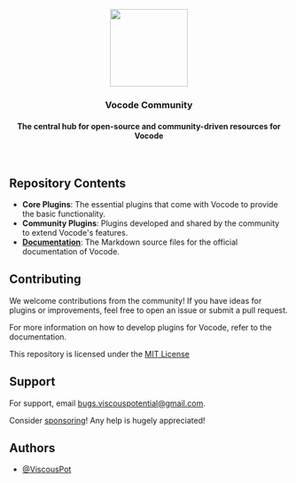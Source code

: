 <div align="center">

  <img src="https://github.com/user-attachments/assets/5c14dd68-cd69-4b78-8968-13b2b7d4aa8a" width="140" />

  <h3>Vocode Community</h3>
  <h4>The central hub for open-source and community-driven resources for Vocode</h4>
  <br />

</div>

## Repository Contents
- **Core Plugins**: The essential plugins that come with Vocode to provide the basic functionality.
- **Community Plugins**: Plugins developed and shared by the community to extend Vocode's features.
- **[Documentation](https://vocode-docs.viscouspotenti.al/)**: The Markdown source files for the official documentation of Vocode. 

## Contributing

We welcome contributions from the community! If you have ideas for plugins or improvements, feel free to open an issue or submit a pull request.

For more information on how to develop plugins for Vocode, refer to the documentation.

This repository is licensed under the [MIT License](LICENSE,md)

## Support

For support, email bugs.viscouspotential@gmail.com.

Consider [sponsoring](https://github.com/sponsors/ViscousPot)! Any help is hugely appreciated!


## Authors

- [@ViscousPot](https://github.com/ViscousPot)
